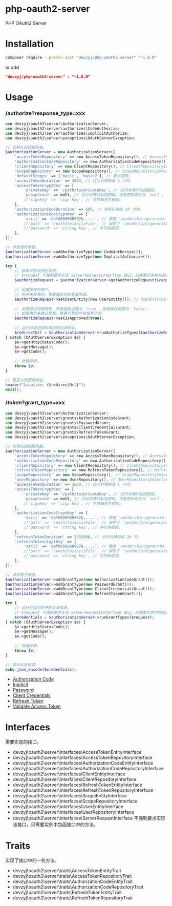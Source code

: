 # php-oauth2-server
PHP OAuth2 Server


# Installation

```bash
composer require --prefer-dist "devzyj/php-oauth2-server" "~1.0.0"
```

or add

```json
"devzyj/php-oauth2-server" : "~1.0.0"
```


# Usage

### /authorize?response_type=xxx

```php
use devzyj\oauth2\server\AuthorizationServer;
use devzyj\oauth2\server\authorizes\CodeAuthorize;
use devzyj\oauth2\server\authorizes\ImplicitAuthorize;
use devzyj\oauth2\server\exceptions\OAuthServerException;

// 实例化授权服务器。
$authorizationServer = new AuthorizationServer([
    'accessTokenRepository' => new AccessTokenRepository(), // AccessTokenRepositoryInterface 实例。
    'authorizationCodeRepository' => new AuthorizationCodeRepository(), // AuthorizationCodeRepositoryInterface 实例。
    'clientRepository' => new ClientRepository(), // ClientRepositoryInterface 实例。
    'scopeRepository' => new ScopeRepository(), // ScopeRepositoryInterface 实例。
    'defaultScopes' => ['basic', 'basic2'], // 默认权限。
    'accessTokenDuration' => 3600, // 访问令牌持续 1 小时。
    'accessTokenCryptKey' => [
        'privateKey' => '/path/to/privateKey', // 访问令牌的私钥路径。
        'passphrase' => null, // 访问令牌的私钥密码。没有密码可以为 `null`。
        //'signKey' => 'sign key', // 字符串签名密钥。
    ],
    'authorizationCodeDuration' => 600, // 授权码持续 10 分钟。
    'authorizationCodeCryptKey' => [
        'ascii' => 'def0000086937b.....', // 使用 `vendor/bin/generate-defuse-key` 生成的字符串。
        //'path' => '/path/to/asciiFile', // 保存了 `vendor/bin/generate-defuse-key` 生成的字符串的文件路径。
        //'password' => 'string key', // 字符串密钥。
    ],
]);

// 添加授权类型。
$authorizationServer->addAuthorizeType(new CodeAuthorize());
$authorizationServer->addAuthorizeType(new ImplicitAuthorize());

try {
    // 获取并验证授权请求。
    // $request 不强制要求实现 ServerRequestInterface 接口，只需要实例中包函接口中的方法。
    $authorizeRequest = $authorizationServer->getAuthorizeRequest($request);
    
    // 设置授权的用户。
    // 用户未登录时，需要重定向到登录页面。
    $authorizeRequest->setUserEntity(new UserEntity()); // UserEntityInterface 实例。
    
    // 设置是否同意授权，同意授权设置为 `true`，拒绝授权设置为 `false`。
    // 如果用户未确认授权，需要引导用户到授权页面。
    $authorizeRequest->setIsApproved(true);
    
    // 运行并返回授权成功的回调地址。
    $redirectUrl = $authorizationServer->runAuthorizeTypes($authorizeRequest);
} catch (OAuthServerException $e) {
    $e->getHttpStatusCode();
    $e->getMessage();
    $e->getCode();
    
    // 处理异常。
    throw $e;
}

// 重定向到回调地址。
header("Location: {$redirectUrl}");
exit();
```

### /token?grant_type=xxx

```php
use devzyj\oauth2\server\AuthorizationServer;
use devzyj\oauth2\server\grants\AuthorizationCodeGrant;
use devzyj\oauth2\server\grants\PasswordGrant;
use devzyj\oauth2\server\grants\ClientCredentialsGrant;
use devzyj\oauth2\server\grants\RefreshTokenGrant;
use devzyj\oauth2\server\exceptions\OAuthServerException;

// 实例化授权服务器。
$authorizationServer = new AuthorizationServer([
    'accessTokenRepository' => new AccessTokenRepository(), // AccessTokenRepositoryInterface 实例。
    'authorizationCodeRepository' => new AuthorizationCodeRepository(), // AuthorizationCodeRepositoryInterface 实例。
    'clientRepository' => new ClientRepository(), // ClientRepositoryInterface 实例。
    'refreshTokenRepository' => new RefreshTokenRepository(), // RefreshTokenRepositoryInterface 实例。
    'scopeRepository' => new ScopeRepository(), // ScopeRepositoryInterface 实例。
    'userRepository' => new UserRepository(), // UserRepositoryInterface 实例。
    'accessTokenDuration' => 3600, // 访问令牌持续 1 小时。
    'accessTokenCryptKey' => [
        'privateKey' => '/path/to/privateKey', // 访问令牌的私钥路径。
        'passphrase' => null, // 访问令牌的私钥密码。没有密码可以为 `null`。
        //'signKey' => 'sign key', // 字符串签名密钥。
    ],
    'authorizationCodeCryptKey' => [
        'ascii' => 'def0000086937b.....', // 使用 `vendor/bin/generate-defuse-key` 生成的字符串。
        //'path' => '/path/to/asciiFile', // 保存了 `vendor/bin/generate-defuse-key` 生成的字符串的文件路径。
        //'password' => 'string key', // 字符串密钥。
    ],
    'refreshTokenDuration' => 2592000, // 访问令牌持续 30 天。
    'refreshTokenCryptKey' => [
        'ascii' => 'def0000086937b.....', // 使用 `vendor/bin/generate-defuse-key` 生成的字符串。
        //'path' => '/path/to/asciiFile', // 保存了 `vendor/bin/generate-defuse-key` 生成的字符串的文件路径。
        //'password' => 'string key', // 字符串密钥。
    ],
]);

// 添加授予类型。
$authorizationServer->addGrantType(new AuthorizationCodeGrant());
$authorizationServer->addGrantType(new PasswordGrant());
$authorizationServer->addGrantType(new ClientCredentialsGrant());
$authorizationServer->addGrantType(new RefreshTokenGrant());

try {
    // 运行并返回授予的认证信息。
    // $request 不强制要求实现 ServerRequestInterface 接口，只需要实例中包函接口中的方法。
    $credentials = $authorizationServer->runGrantTypes($request);
} catch (OAuthServerException $e) {
    $e->getHttpStatusCode();
    $e->getMessage();
    $e->getCode();
    
    // 处理异常。
    throw $e;
}

// 显示认证信息。
echo json_encode($credentials);
```

- [Authorization Code](docs/authorization_code.md)
- [Implicit](docs/implicit.md)
- [Password](docs/password.md)
- [Client Credentials](docs/client_credentials.md)
- [Refresh Token](docs/refresh_token.md)
- [Validate Access Token](docs/validate_access_token.md)

# Interfaces

需要实现的接口。

- devzyj\oauth2\server\interfaces\AccessTokenEntityInterface
- devzyj\oauth2\server\interfaces\AccessTokenRepositoryInterface
- devzyj\oauth2\server\interfaces\AuthorizationCodeEntityInterface
- devzyj\oauth2\server\interfaces\AuthorizationCodeRepositoryInterface
- devzyj\oauth2\server\interfaces\ClientEntityInterface
- devzyj\oauth2\server\interfaces\ClientRepositoryInterface
- devzyj\oauth2\server\interfaces\RefreshTokenEntityInterface
- devzyj\oauth2\server\interfaces\RefreshTokenRepositoryInterface
- devzyj\oauth2\server\interfaces\ScopeEntityInterface
- devzyj\oauth2\server\interfaces\ScopeRepositoryInterface
- devzyj\oauth2\server\interfaces\UserEntityInterface
- devzyj\oauth2\server\interfaces\UserRepositoryInterface
- devzyj\oauth2\server\interfaces\ServerRequestInterface 不强制要求实现该接口，只需要实例中包函接口中的方法。

# Traits

实现了接口中的一些方法。

- devzyj\oauth2\server\traits\AccessTokenEntityTrait
- devzyj\oauth2\server\traits\AccessTokenRepositoryTrait
- devzyj\oauth2\server\traits\AuthorizationCodeEntityTrait
- devzyj\oauth2\server\traits\AuthorizationCodeRepositoryTrait
- devzyj\oauth2\server\traits\RefreshTokenEntityTrait
- devzyj\oauth2\server\traits\RefreshTokenRepositoryTrait